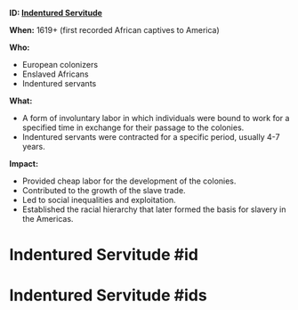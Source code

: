 **ID: [Indentured Servitude](./../indentured-servitude/)**

**When:** 1619+ (first recorded African captives to America)

**Who:**
* European colonizers
* Enslaved Africans
* Indentured servants

**What:**
* A form of involuntary labor in which individuals were bound to work for a specified time in exchange for their passage to the colonies.
* Indentured servants were contracted for a specific period, usually 4-7 years.

**Impact:**
* Provided cheap labor for the development of the colonies.
* Contributed to the growth of the slave trade.
* Led to social inequalities and exploitation.
* Established the racial hierarchy that later formed the basis for slavery in the Americas.
# Indentured Servitude #id
# Indentured Servitude #ids